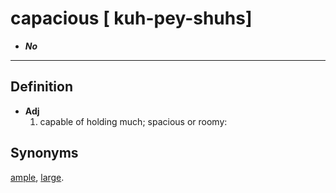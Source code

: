 # capacious [ kuh-pey-shuhs]
- **_No_**
---
## Definition
- **Adj**
	1. capable of holding much; spacious or roomy:

## Synonyms
[ample](https://www.dictionary.com/browse/ample), [large](https://www.dictionary.com/browse/large).
